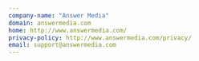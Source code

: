 ```yaml
---
company-name: "Answer Media"
domain: answermedia.com
home: http://www.answermedia.com/
privacy-policy: http://www.answermedia.com/privacy/
email: support@answermedia.com
---
```




